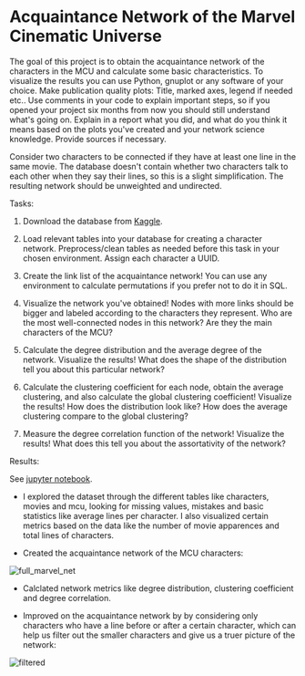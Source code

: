 # Acquaintance Network of the Marvel Cinematic Universe

The goal of this project is to obtain the acquaintance network of the characters in the MCU and calculate some basic characteristics. To visualize the results you can use Python, gnuplot or any software of your choice. Make publication quality plots: Title, marked axes, legend if needed etc.. Use comments in your code to explain important steps, so if you opened your project six months from now you should still understand what's going on. Explain in a report what you did, and what do you think it means based on the plots you've created and your network science knowledge. Provide sources if necessary.

Consider two characters to be connected if they have at least one line in the same movie. The database doesn't contain whether two characters talk to each other when they say their lines, so this is a slight simplification. The resulting network should be unweighted and undirected.

Tasks:

1. Download the database from [Kaggle](https://www.kaggle.com/pdunton/marvel-cinematic-universe-dialogue).

2. Load relevant tables into your database for creating a character network. Preprocess/clean tables as needed before this task in your chosen environment. Assign each character a UUID.

3. Create the link list of the acquaintance network! You can use any environment to calculate permutations if you prefer not to do it in SQL.

4. Visualize the network you've obtained! Nodes with more links should be bigger and labeled according to the characters they represent. Who are the most well-connected nodes in this network? Are they the main characters of the MCU?

5. Calculate the degree distribution and the average degree of the network. Visualize the results! What does the shape of the distribution tell you about this particular network?

6. Calculate the clustering coefficient for each node, obtain the average clustering, and also calculate the global clustering coefficient! Visualize the results! How does the distribution look like? How does the average clustering compare to the global clustering?

7. Measure the degree correlation function of the network! Visualize the results! What does this tell you about the assortativity of the network?

Results:

See [jupyter notebook](https://github.com/dbenc/mcu_network/Marvel_network.ipynb).

- I explored the dataset through the different tables like characters, movies and mcu, looking for missing values, mistakes and basic statistics like average lines per character. I also visualized certain metrics based on the data like the number of movie apparences and total lines of characters.

- Created the acquaintance network of the MCU characters:

![full_marvel_net](https://github.com/dbenc/mcu_network/assets/40838667/6259e081-199b-47e6-b707-6b73c7643dc1)

- Calclated network metrics like degree distribution, clustering coefficient and degree correlation.

- Improved on the acquaintance network by by considering only characters who have a line before or after a certain character, which can help us filter out the smaller characters and give us a truer picture of the network:

![filtered](https://github.com/dbenc/mcu_network/assets/40838667/4217cb7b-6657-4a06-9728-d3570f381147)
